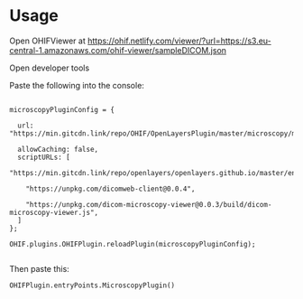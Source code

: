 # Usage

Open OHIFViewer at https://ohif.netlify.com/viewer/?url=https://s3.eu-central-1.amazonaws.com/ohif-viewer/sampleDICOM.json

Open developer tools

Paste the following into the console:
```

microscopyPluginConfig = {

  url: "https://min.gitcdn.link/repo/OHIF/OpenLayersPlugin/master/microscopy/microscopy.js",

  allowCaching: false,
  scriptURLs: [
    "https://min.gitcdn.link/repo/openlayers/openlayers.github.io/master/en/v5.1.3/build/ol.js",

    "https://unpkg.com/dicomweb-client@0.0.4",

    "https://unpkg.com/dicom-microscopy-viewer@0.0.3/build/dicom-microscopy-viewer.js",
  ]
};

OHIF.plugins.OHIFPlugin.reloadPlugin(microscopyPluginConfig);


```


Then paste this:
```
OHIFPlugin.entryPoints.MicroscopyPlugin()
```
